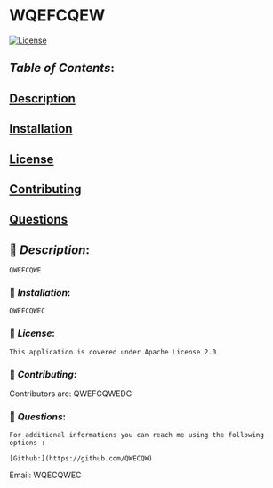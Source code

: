 # **WQEFCQEW**
  [![License](https://img.shields.io/badge/License-Apache%202.0-blue.svg)](https://opensource.org/licenses/Apache-2.0)

  ## **_Table of Contents_**:
  ## [Description](#-Description)

  ## [Installation](#-Installation)

## [License](#-License)

## [Contributing](#-Contributing)


## [Questions](#-Questions)




## &#x1F539; **_Description_**:
    QWEFCQWE
  ### &#x1F539; **_Installation_**:
    QWEFCQWEC
  ### &#x1F539; **_License_**:
    This application is covered under Apache License 2.0
  ### &#x1F539; **_Contributing_**:
  Contributors are:
    QWEFCQWEDC
  ### &#x1F539; **_Questions_**:
    For additional informations you can reach me using the following options :

    [Github:](https://github.com/QWECQW)
    
Email: WQECQWEC
  